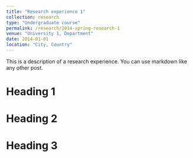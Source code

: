 ```yaml
---
title: "Research experience 1"
collection: research
type: "Undergraduate course"
permalink: /research/2014-spring-research-1
venue: "University 1, Department"
date: 2014-01-01
location: "City, Country"
---
```


This is a description of a research experience. You can use markdown like any other post.

Heading 1
======

Heading 2
======

Heading 3
======